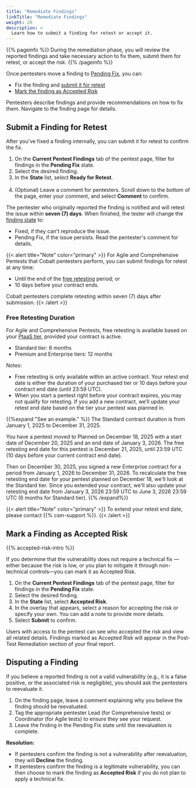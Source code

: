 ```yaml
---
title: "Remediate Findings"
linkTitle: "Remediate Findings"
weight: 20
description: >
  Learn how to submit a finding for retest or accept it.
---
```


{{% pageinfo %}}
During the remediation phase, you will review the reported findings and take necessary action to fix them, submit them for retest, or accept the risk.
{{% /pageinfo %}}

Once pentesters move a finding to [Pending Fix](/platform-deep-dive/pentests/findings/finding-states/), you can:

- Fix the finding and [submit it for retest](#submit-a-finding-for-retest)
- [Mark the finding as Accepted Risk](#mark-a-finding-as-accepted-risk)

Pentesters describe findings and provide recommendations on how to fix them. Navigate to the finding page for details.

## Submit a Finding for Retest

After you've fixed a finding internally, you can submit it for retest to confirm the fix.

1. On the **Current Pentest Findings** tab of the pentest page, filter for findings in the **Pending Fix** state.
2. Select the desired finding.
3. In the **State** list, select **Ready for Retest**.<br><br>
4. (Optional) Leave a comment for pentesters. Scroll down to the bottom of the page, enter your comment, and select **Comment** to confirm.

The pentester who originally reported the finding is notified and will retest the issue within **seven (7) days**. When finished, the tester will change the [finding state](/platform-deep-dive/pentests/findings/finding-states/) to:

- Fixed, if they can't reproduce the issue.
- Pending Fix, if the issue persists. Read the pentester's comment for details.

{{< alert title="Note" color="primary" >}}
For Agile and Comprehensive Pentests that Cobalt pentesters perform, you can submit findings for retest at any time:

- Until the end of the [free retesting](#free-retesting-duration) period; or
- 10 days before your contract ends.

Cobalt pentesters complete retesting within seven (7) days after submission.
{{< /alert >}}

### Free Retesting Duration

For Agile and Comprehensive Pentests, free retesting is available based on your [PtaaS tier](https://www.cobalt.io/pentest-pricing), provided your contract is active. 
  - Standard tier: 6 months
  - Premium and Enterprise tiers: 12 months

Notes: 
- Free retesting is only available within an active contract. Your retest end date is either the duration of your purchased tier or 10 days before your contract end date (until 23:59 UTC).
- When you start a pentest right before your contract expires, you may not qualify for retesting. If you add a new contract, we’ll update your retest end date based on the tier your pentest was planned in.


{{%expand "See an example." %}}
The Standard contract duration is from January 1, 2025 to December 31, 2025.

You have a pentest moved to Planned on December 18, 2025 with a start date of December 20, 2025 and an end date of January 3, 2026. The free retesting end date for this pentest is December 21, 2025, until 23:59 UTC (10 days before your current contract end date).

Then on December 30, 2025, you signed a new Enterprise contract for a period from January 1, 2026 to December 31, 2026. To recalculate the free retesting end date for your pentest planned on December 18, we'll look at the Standard tier. Since you extended your contract, we'll also update your retesting end date from January 3, 2026 23:59 UTC to June 3, 2026 23:59 UTC (6 months for Standard tier).
{{% /expand%}}

{{< alert title="Note" color="primary" >}}
To extend your retest end date, please contact {{% csm-support %}}.
{{< /alert >}}

## Mark a Finding as Accepted Risk

{{% accepted-risk-intro %}}

If you determine that the vulnerability does not require a technical fix — either because the risk is low, or you plan to mitigate it through non-technical controls—you can mark it as Accepted Risk.

1. On the **Current Pentest Findings** tab of the pentest page, filter for findings in the **Pending Fix** state.
2. Select the desired finding.
3. In the **State** list, select **Accepted Risk**.
4. In the overlay that appears, select a reason for accepting the risk or specify your own. You can add a note to provide more details.
5. Select **Submit** to confirm.

Users with access to the pentest can see who accepted the risk and view all related details. Findings marked as Accepted Risk will appear in the Post-Test Remediation section of your final report.

## Disputing a Finding

If you believe a reported finding is not a valid vulnerability (e.g., it is a false positive, or the associated risk is negligible), you should ask the pentesters to reevaluate it.

1. On the finding page, leave a comment explaining why you believe the finding should be reevaluated.
2. Tag the appropriate pentester Lead (for Comprehensive tests) or Coordinator (for Agile tests) to ensure they see your request.
3. Leave the finding in the Pending Fix state until the reevaluation is complete.

**Resolution:**
- If pentesters confirm the finding is not a vulnerability after reevaluation, they will **Decline** the finding.
- If pentesters confirm the finding is a legitimate vulnerability, you can then choose to mark the finding as **Accepted Risk** if you do not plan to apply a technical fix.
